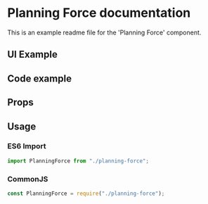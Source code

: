 # Planning Force documentation

This is an example readme file for the 'Planning Force' component.

## UI Example

<!-- STORY -->

## Code example

<!-- SOURCE -->

## Props

<!-- PROPS -->

## Usage

### ES6 Import

```js
import PlanningForce from "./planning-force";
```

### CommonJS

```js
const PlanningForce = require("./planning-force");
```
